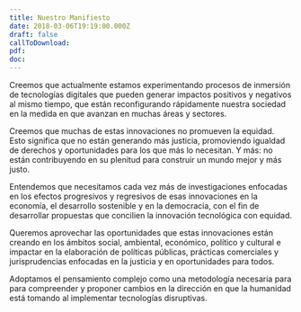 ```yaml
---
title: Nuestro Manifiesto
date: 2018-03-06T19:19:00.000Z
draft: false
callToDownload:
pdf:
doc:
---
```


Creemos que actualmente estamos experimentando procesos de inmersión de tecnologías digitales que pueden generar impactos positivos y negativos al mismo tiempo, que están reconfigurando rápidamente nuestra sociedad en la medida en que avanzan en muchas áreas y sectores.

Creemos que muchas de estas innovaciones no promueven la equidad. Esto significa que no están generando más justicia, promoviendo igualdad de derechos y oportunidades para los que más lo necesitan. Y más: no están contribuyendo en su plenitud para construir un mundo mejor y más justo.

Entendemos que necesitamos cada vez más de investigaciones enfocadas en los efectos progresivos y regresivos de esas innovaciones en la economía, el desarrollo sostenible y en la democracia, con el fin de desarrollar propuestas que concilien la innovación tecnológica con equidad.

Queremos aprovechar las oportunidades que estas innovaciones están creando en los ámbitos social, ambiental, económico, político y cultural e impactar en la elaboración de políticas públicas, prácticas comerciales y jurisprudencias enfocadas en la justicia y en oportunidades para todos.

Adoptamos el pensamiento complejo como una metodología necesaria para para compreender y proponer cambios en la dirección en que la humanidad está tomando al implementar tecnologías disruptivas.
